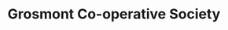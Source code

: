 ---
title: "Grosmont Co-operative Society"
url: /grosmont/grosmont-co-operative-society/
shop: convenience
---